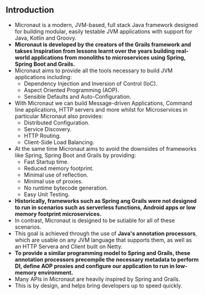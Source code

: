 ## Introduction
* Micronaut is a modern, JVM-based, full stack Java framework designed for building modular, easily testable JVM applications with support for Java, Kotlin and Groovy.
* __Micronaut is developed by the creators of the Grails framework and takses Inspiration from lessons learnt over the years building real-world applications from monoliths to microservices using Spring, Spring Boot and Grails.__
* Micronaut aims to provide all the tools necessary to build JVM applications including:
  * Dependency Injection and Inversion of Control (IoC).
  * Aspect Oriented Programming (AOP).
  * Sensible Defaults and Auto-Configuration.
* With Micronaut we can build Message-driven Applications, Command line applications, HTTP servers and more whilst for Microservices in particular Micronaut also provides:
  * Distributed Configuration.
  * Service Discovery.
  * HTTP Routing.
  * Client-Side Load Balancing.
* At the same time Micronaut aims to avoid the downsides of frameworks like Spring, Spring Boot and Grails by providing:
  * Fast Startup time.
  * Reduced memory footprint.
  * Minimal use of reflection.
  * Minimal use of proxies.
  * No runtime bytecode generation.
  * Easy Unit Testing.
* __Historically, frameworks such as Spring ang Grails were not designed to run in scenarios such as serverless functions, Android apps or low memory footprint microservices.__ 
* In contrast, Micronaut is designed to be sutiable for all of these scenarios.
* This goal is achieved through the use of __Java's annotation processors__, which are usable on any JVM language that supports them, as well as an HTTP Servera and Client built on Netty.
* __To provide a similar programming model to Spring and Grails, these annotation processors precompile the necessary metadata to perform DI, define AOP proxies and configure our application to run in low-memory environment.__
* Many APIs in Micronaut are heavily inspired by Spring and Grails.
* This is by design, and helps bring developers up to speed quickly.
